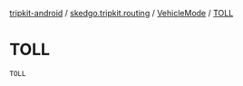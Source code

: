 [tripkit-android](../../index.md) / [skedgo.tripkit.routing](../index.md) / [VehicleMode](index.md) / [TOLL](./-t-o-l-l.md)

# TOLL

`TOLL`